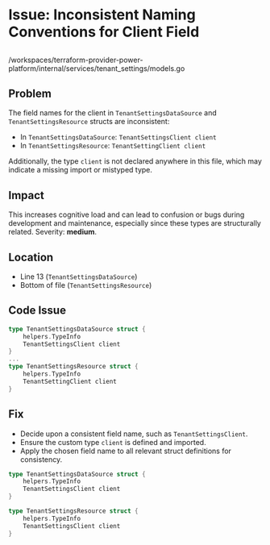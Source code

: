 # Issue: Inconsistent Naming Conventions for Client Field

##

/workspaces/terraform-provider-power-platform/internal/services/tenant_settings/models.go

## Problem

The field names for the client in `TenantSettingsDataSource` and `TenantSettingsResource` structs are inconsistent:
- In `TenantSettingsDataSource`: `TenantSettingsClient client`
- In `TenantSettingsResource`: `TenantSettingClient client`

Additionally, the type `client` is not declared anywhere in this file, which may indicate a missing import or mistyped type.

## Impact

This increases cognitive load and can lead to confusion or bugs during development and maintenance, especially since these types are structurally related. Severity: **medium**.

## Location

- Line 13 (`TenantSettingsDataSource`)
- Bottom of file (`TenantSettingsResource`)

## Code Issue

```go
type TenantSettingsDataSource struct {
	helpers.TypeInfo
	TenantSettingsClient client
}
...
type TenantSettingsResource struct {
	helpers.TypeInfo
	TenantSettingClient client
}
```

## Fix

- Decide upon a consistent field name, such as `TenantSettingsClient`.
- Ensure the custom type `client` is defined and imported.
- Apply the chosen field name to all relevant struct definitions for consistency.

```go
type TenantSettingsDataSource struct {
	helpers.TypeInfo
	TenantSettingsClient client
}

type TenantSettingsResource struct {
	helpers.TypeInfo
	TenantSettingsClient client
}
```
